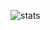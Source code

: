 ![stats](https://github-readme-stats.vercel.app/api?username=dribehub&count_private=true&show_icons=true&theme=tokyonight&include_all_commits=true&bg_color=0d1117&border_color=38bdae)
